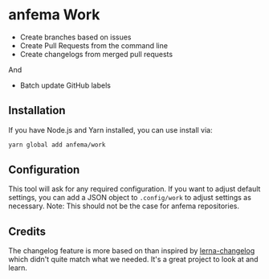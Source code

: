 # anfema Work

- Create branches based on issues
- Create Pull Requests from the command line
- Create changelogs from merged pull requests

And

- Batch update GitHub labels


## Installation

If you have Node.js and Yarn installed, you can use install via:

```sh
yarn global add anfema/work
```


## Configuration

This tool will ask for any required configuration. If you want to adjust default settings, you can add a JSON object to `.config/work` to adjust settings as necessary. Note: This should not be the case for anfema repositories.


## Credits

The changelog feature is more based on than inspired by [lerna-changelog](https://github.com/lerna/lerna-changelog) which didn't quite match what we needed. It's a great project to look at and learn.
